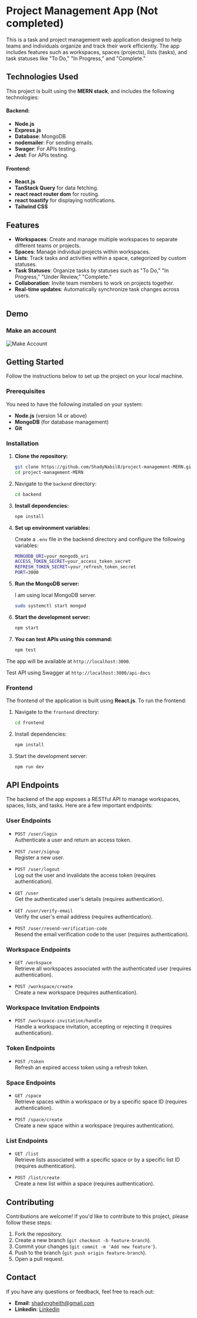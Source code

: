# Project Management App (Not completed)

This is a task and project management web application designed to help teams and individuals organize and track their work efficiently. The app includes features such as workspaces, spaces (projects), lists (tasks), and task statuses like "To Do," "In Progress," and "Complete."

## Technologies Used

This project is built using the **MERN stack**, and includes the following technologies:

#### Backend:

- **Node.js**
- **Express.js**
- **Database**: MongoDB
- **nodemailer**: For sending emails.
- **Swager**: For APIs testing.
- **Jest**: For APIs testing.

#### Frontend:

- **React.js**
- **TanStack Query** for data fetching.
- **react react router dom** for routing.
- **react toastify** for displaying notifications.
- **Tailwind CSS**

## Features

- **Workspaces**: Create and manage multiple workspaces to separate different teams or projects.
- **Spaces**: Manage individual projects within workspaces.
- **Lists**: Track tasks and activities within a space, categorized by custom statuses.
- **Task Statuses**: Organize tasks by statuses such as "To Do," "In Progress," "Under Review," "Complete."
- **Collaboration**: Invite team members to work on projects together.
- **Real-time updates**: Automatically synchronize task changes across users.

## Demo

### Make an account

![Make Account](./MakeAccount.gif)

## Getting Started

Follow the instructions below to set up the project on your local machine.

### Prerequisites

You need to have the following installed on your system:

- **Node.js** (version 14 or above)
- **MongoDB** (for database management)
- **Git**

### Installation

1. **Clone the repository:**

   ```bash
   git clone https://github.com/ShadyNabil8/project-management-MERN.git
   cd project-management-MERN
   ```

2. Navigate to the `backend` directory:

   ```bash
   cd backend
   ```

3. **Install dependencies:**

   ```bash
   npm install
   ```

4. **Set up environment variables:**

   Create a `.env` file in the backend directory and configure the following variables:

   ```bash
   MONGODB_URI=your_mongodb_uri
   ACCESS_TOKEN_SECRET=your_access_token_secret
   REFRESH_TOKEN_SECRET=your_refresh_token_secret
   PORT=3000
   ```

5. **Run the MongoDB server:**

   I am using local MongoDB server.

   ```bash
   sudo systemctl start mongod
   ```

6. **Start the development server:**

   ```bash
   npm start
   ```

7. **You can test APIs using this command:**

   ```bash
   npm test
   ```

The app will be available at `http://localhost:3000`.

Test API using Swagger at `http://localhost:3000/api-docs`

### Frontend

The frontend of the application is built using **React.js**. To run the frontend:

1. Navigate to the `frontend` directory:

   ```bash
   cd frontend
   ```

2. Install dependencies:

   ```bash
   npm install
   ```

3. Start the development server:

   ```bash
   npm run dev
   ```

## API Endpoints

The backend of the app exposes a RESTful API to manage workspaces, spaces, lists, and tasks. Here are a few important endpoints:

### User Endpoints

- `POST /user/login`  
  Authenticate a user and return an access token.
- `POST /user/signup`  
  Register a new user.

- `POST /user/logout`  
  Log out the user and invalidate the access token (requires authentication).

- `GET /user`  
  Get the authenticated user's details (requires authentication).

- `GET /user/verify-email`  
  Verify the user's email address (requires authentication).

- `POST /user/resend-verification-code`  
  Resend the email verification code to the user (requires authentication).

### Workspace Endpoints

- `GET /workspace`  
  Retrieve all workspaces associated with the authenticated user (requires authentication).

- `POST /workspace/create`  
  Create a new workspace (requires authentication).

### Workspace Invitation Endpoints

- `POST /workspace-invitation/handle`  
  Handle a workspace invitation, accepting or rejecting it (requires authentication).

### Token Endpoints

- `POST /token`  
  Refresh an expired access token using a refresh token.

### Space Endpoints

- `GET /space`  
  Retrieve spaces within a workspace or by a specific space ID (requires authentication).

- `POST /space/create`  
  Create a new space within a workspace (requires authentication).

### List Endpoints

- `GET /list`  
  Retrieve lists associated with a specific space or by a specific list ID (requires authentication).

- `POST /list/create`  
  Create a new list within a space (requires authentication).

## Contributing

Contributions are welcome! If you'd like to contribute to this project, please follow these steps:

1. Fork the repository.
2. Create a new branch (`git checkout -b feature-branch`).
3. Commit your changes (`git commit -m 'Add new feature'`).
4. Push to the branch (`git push origin feature-branch`).
5. Open a pull request.

## Contact

If you have any questions or feedback, feel free to reach out:

- **Email**: shadyngheith@gmail.com
- **Linkedin**: [Linkedin](https://www.linkedin.com/in/shady-nabil-6823b323a/)
